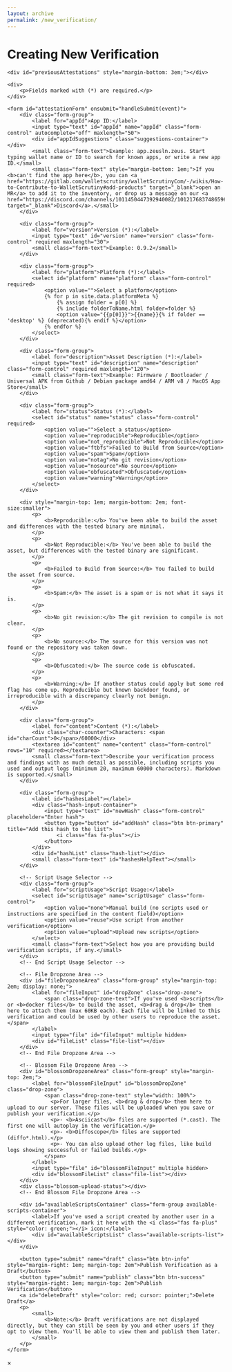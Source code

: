```yaml
---
layout: archive
permalink: /new_verification/
---
```


<link rel="stylesheet" href="{{ base_path }}/assets/css/verifications.css">

<script type="text/javascript" src="{{'/dist/verifications.bundle.min.js' | relative_url }}"></script>

<style>
    .hash-input-container {
        display: flex;
        gap: 10px;
        margin-bottom: 10px;
    }
    .hash-list {
        display: flex;
        flex-direction: column;
        gap: 5px;
    }
    .hash-list:not(:empty) {
        border: 1px solid #ddd;
        border-radius: 4px;
        padding: 8px;
        margin-top: 5px;
    }
    .hash-item {
        display: flex;
        align-items: center;
        gap: 10px;
        padding: 5px;
        border-radius: 4px;
    }
    .hash-item span {
        flex: 1;
        word-break: break-all;
    }
    .remove-hash {
        color: red;
        cursor: pointer;
        border: none;
        background: none;
        padding: 0 5px;
    }
    .drop-zone {
        background-color: #f8f9fa; /* Light background color */
        border: 2px dashed #ccc;
        border-radius: 4px;
        padding: 10px;
        text-align: center;
        cursor: pointer;
        color: #666;
        line-height: 22px !important;
    }
    .drop-zone.dragover {
        background-color: #e9ecef;
        border-color: #aaa;
    }
    .drop-zone-text {
        display: block;
        color: black;
    }
    .file-list {
        margin-top: 10px;
        display: flex;
        flex-direction: column;
        gap: 8px;
    }
    .file-item {
        display: flex;
        align-items: center;
        gap: 15px;
        padding: 10px;
        border-radius: 4px;
        background-color: var(--neutral-5);
        border: 1px solid #e9ecef;
        transition: background-color 0.2s ease-in-out, box-shadow 0.2s ease-in-out;
    }
    .file-item:hover {
        background-color: #cfcfcf;
        box-shadow: 0 2px 4px rgba(0,0,0,0.05);
    }
    .file-item span {
        flex: 1;
        word-break: break-word;
        font-size: 0.95em;
        color: var(--neutral-0);
    }
    .remove-file {
        color: red;
        cursor: pointer;
        border: none;
        background: none;
        padding: 5px 8px;
        font-size: 2.1em;
        border-radius: 50%;
        transition: background-color 0.2s ease, color 0.2s ease;
        line-height: 1;
        display: flex;
        align-items: center;
        justify-content: center;
        width: 30px;
        height: 30px;
    }
    .remove-file:hover {
        background-color: rgba(255, 0, 0, 0.1);
    }

    /* Styles for attachment scripts */
    .available-scripts-container {
        margin-top: 50px;
        margin-bottom: 50px;
        border: 1px solid #ced4da;
        border-radius: 5px;
        padding: 13px;
        background-color: var(--neutral-6);
        display: none;
    }
    .available-scripts-list {
        display: flex;
        flex-direction: column;
        gap: 8px;
        max-height: 200px;
        overflow-y: auto;
        border-top: 1px solid #e9ecef;
    }
    .script-item {
        display: flex;
        align-items: center;
        gap: 15px;
        padding: 10px;
        border-radius: 4px;
        background-color: var(--neutral-5);
        border: 1px solid #e9ecef;
        transition: background-color 0.2s ease-in-out, box-shadow 0.2s ease-in-out;
    }
    .script-item:hover {
        background-color: #cfcfcf;
        box-shadow: 0 2px 4px rgba(0,0,0,0.05);
    }
    .script-item span {
        flex: 1;
        word-break: break-word;
        font-size: 0.95em; /* Slightly smaller font */
        color: var(--neutral-0);
    }
    .add-script {
        color: green;
        cursor: pointer;
        border: none;
        background: none;
        padding: 5px 8px;
        font-size: 1.3em;
        border-radius: 50%;
        transition: background-color 0.2s ease, color 0.2s ease;
        line-height: 1;
        display: flex;
        align-items: center;
        justify-content: center;
        width: 30px;
        height: 30px;
    }
    .add-script:hover {
        background-color: rgba(0, 128, 0, 0.1);
    }
    .add-script[style*="color: red"]:hover {
        background-color: rgba(255, 0, 0, 0.1);
    }
</style>

<h1 id="pageTitle" class="page__title">Creating New Verification</h1>

<div class="form-container">
    <div class="info-message"></div>

    <div id="previousAttestations" style="margin-bottom: 3em;"></div>

    <div>
        <p>Fields marked with (*) are required.</p>
    </div>

    <form id="attestationForm" onsubmit="handleSubmit(event)">
        <div class="form-group">
            <label for="appId">App ID:</label>
            <input type="text" id="appId" name="appId" class="form-control" autocomplete="off" maxlength="50">
            <div id="appIdSuggestions" class="suggestions-container"></div>
            <small class="form-text">Example: app.zeusln.zeus. Start typing wallet name or ID to search for known apps, or write a new app ID.</small>
            <small class="form-text" style="margin-bottom: 1em;">If you <b>can't find the app here</b>, you can <a href="https://gitlab.com/walletscrutiny/walletScrutinyCom/-/wikis/How-to-Contribute-to-WalletScrutiny#add-products" target="_blank">open an MR</a> to add it to the inventory, or drop us a message on our <a href="https://discord.com/channels/1011450447392940082/1012176837486596106" target="_blank">Discord</a>.</small>
        </div>

        <div class="form-group">
            <label for="version">Version (*):</label>
            <input type="text" id="version" name="version" class="form-control" required maxlength="30">
            <small class="form-text">Example: 0.9.2</small>
        </div>

        <div class="form-group">
            <label for="platform">Platform (*):</label>
            <select id="platform" name="platform" class="form-control" required>
                <option value="">Select a platform</option>
                {% for p in site.data.platformMeta %}
                    {% assign folder = p[0] %}
                    {% include folderToName.html folder=folder %}
                    <option value="{{p[0]}}">{{name}}{% if folder == 'desktop' %} (deprecated){% endif %}</option>
                {% endfor %}
            </select>
        </div>

        <div class="form-group">
            <label for="description">Asset Description (*):</label>
            <input type="text" id="description" name="description" class="form-control" required maxlength="120">
            <small class="form-text">Example: Firmware / Bootloader / Universal APK from Github / Debian package amd64 / ARM v8 / MacOS App Store</small>
        </div>

        <div class="form-group">
            <label for="status">Status (*):</label>
            <select id="status" name="status" class="form-control" required>
                <option value="">Select a status</option>
                <option value="reproducible">Reproducible</option>
                <option value="not_reproducible">Not Reproducible</option>
                <option value="ftbfs">Failed to Build from Source</option>
                <option value="spam">Spam</option>
                <option value="notag">No git revision</option>
                <option value="nosource">No source</option>
                <option value="obfuscated">Obfuscated</option>
                <option value="warning">Warning</option>
            </select>
        </div>

        <div style="margin-top: 1em; margin-bottom: 2em; font-size:smaller">
            <p>
                <b>Reproducible:</b> You've been able to build the asset and differences with the tested binary are minimal.
            </p>
            <p>
                <b>Not Reproducible:</b> You've been able to build the asset, but differences with the tested binary are significant.
            </p>
            <p>
                <b>Failed to Build from Source:</b> You failed to build the asset from source.
            </p>
            <p>
                <b>Spam:</b> The asset is a spam or is not what it says it is.
            </p>
            <p>
                <b>No git revision:</b> The git revision to compile is not clear.
            </p>
            <p>
                <b>No source:</b> The source for this version was not found or the repository was taken down.
            </p>
            <p>
                <b>Obfuscated:</b> The source code is obfuscated.
            </p>
            <p>
                <b>Warning:</b> If another status could apply but some red flag has come up. Reproducible but known backdoor found, or irreproducible with a discrepancy clearly not benign.
            </p>
        </div>

        <div class="form-group">
            <label for="content">Content (*):</label>
            <div class="char-counter">Characters: <span id="charCount">0</span>/60000</div>
            <textarea id="content" name="content" class="form-control" rows="10" required></textarea>
            <small class="form-text">Describe your verification process and findings with as much detail as possible, including scripts you used and output logs (minimum 20, maximum 60000 characters). Markdown is supported.</small>
        </div>

        <div class="form-group">
            <label id="hashesLabel"></label>
            <div class="hash-input-container">
                <input type="text" id="newHash" class="form-control" placeholder="Enter hash">
                <button type="button" id="addHash" class="btn btn-primary" title="Add this hash to the list">
                    <i class="fas fa-plus"></i>
                </button>
            </div>
            <div id="hashList" class="hash-list"></div>
            <small class="form-text" id="hashesHelpText"></small>
        </div>

        <!-- Script Usage Selector -->
        <div class="form-group">
            <label for="scriptUsage">Script Usage:</label>
            <select id="scriptUsage" name="scriptUsage" class="form-control">
                <option value="none">Manual build (no scripts used or instructions are specified in the content field)</option>
                <option value="reuse">Use script from another verification</option>
                <option value="upload">Upload new scripts</option>
            </select>
            <small class="form-text">Select how you are providing build verification scripts, if any.</small>
        </div>
        <!-- End Script Usage Selector -->

        <!-- File Dropzone Area -->
        <div id="fileDropzoneArea" class="form-group" style="margin-top: 2em; display: none;">
            <label for="fileInput" id="dropZone" class="drop-zone">
                <span class="drop-zone-text">If you've used <b>scripts</b> or <b>docker files</b> to build the asset, <b>drag & drop</b> them here to attach them (max 60KB each). Each file will be linked to this verification and could be used by other users to reproduce the asset.</span>
            </label>
            <input type="file" id="fileInput" multiple hidden>
            <div id="fileList" class="file-list"></div>
        </div>
        <!-- End File Dropzone Area -->

        <!-- Blossom File Dropzone Area -->
        <div id="blossomDropzoneArea" class="form-group" style="margin-top: 2em;">
            <label for="blossomFileInput" id="blossomDropZone" class="drop-zone">
                <span class="drop-zone-text" style="width: 100%">
                  <p>For larger files, <b>drag & drop</b> them here to upload to our server. These files will be uploaded when you save or publish your verification.</p>
                  <p>- <b>Asciicast</b> files are supported (*.cast). The first one will autoplay in the verification.</p>
                  <p>- <b>Diffoscope</b> files are supported (diffo*.html).</p>
                  <p>- You can also upload other log files, like build logs showing successful or failed builds.</p>
                </span>
            </label>
            <input type="file" id="blossomFileInput" multiple hidden>
            <div id="blossomFileList" class="file-list"></div>
        </div>
        <div class="blossom-upload-status"></div>
        <!-- End Blossom File Dropzone Area -->

        <div id="availableScriptsContainer" class="form-group available-scripts-container">
            <label>If you've used a script created by another user in a different verification, mark it here with the <i class="fas fa-plus" style="color: green;"></i> icon:</label>
            <div id="availableScriptsList" class="available-scripts-list"></div>
        </div>

        <button type="submit" name="draft" class="btn btn-info" style="margin-right: 1em; margin-top: 2em">Publish Verification as a Draft</button>
        <button type="submit" name="publish" class="btn btn-success" style="margin-right: 1em; margin-top: 2em">Publish Verification</button>
        <a id="deleteDraft" style="color: red; cursor: pointer;">Delete Draft</a>
        <p>
            <small>
                <b>Note:</b> Draft verifications are not displayed directly, but they can still be seen by you and other users if they opt to view them. You'll be able to view them and publish them later.
            </small>
        </p>
    </form>
</div>

<div id="verificationModal">
    <span id="closeModal">&times;</span>
    <div id="verificationContent"></div>
</div>

<script>
  let otherHashes = [];
  let newHashInputField;
  let uploadedFiles = []; // Store File objects
  let reusedFileIds = [];
  let outputFiles = []; // Store files for Blossom upload

  function addHash(hash) {
    if (!hash) return;
    if (otherHashes.includes(hash)) {
      showToast('This hash is already in the list', 'error');
      return;
    }

    const hashItem = document.createElement('div');
    hashItem.className = 'hash-item';
    hashItem.innerHTML = `
    <span>${hash}</span>
    <button type="button" class="remove-hash" title="Remove this hash from the list">
      <i class="fas fa-minus"></i>
    </button>
  `;

    hashItem.querySelector('.remove-hash').addEventListener('click', () => {
      otherHashes = otherHashes.filter(h => h !== hash);
      hashItem.remove();
    });

    document.getElementById('hashList').appendChild(hashItem);
    otherHashes.push(hash);
    if (newHashInputField) {
      newHashInputField.value = '';
    }
  }

  function validateForm() {
    const content = document.getElementById('content').value.trim();

    if (content.length < 20) {
      showToast('Content must be at least 20 characters long', 'error');
      return false;
    }
    if (content.length > 60000) {
      showToast('Content cannot exceed 60000 characters', 'error');
      return false;
    }

    for (const file of uploadedFiles) {
      if (file.size > 60000) {
        showToast(`File "${file.name}" is too large (max 60KB)`, 'error');
        return false;
      }
    }
    return true;
  }

  // --- New File Handling Functions ---
  function displayFiles() {
    const fileListElement = document.getElementById('fileList');
    fileListElement.innerHTML = ''; // Clear existing list

    uploadedFiles.forEach((file, index) => {
      const fileItem = document.createElement('div');
      fileItem.className = 'file-item';
      fileItem.innerHTML = `
      <span>${file.name} (${(file.size / 1024).toFixed(1)} KB)</span>
      <button type="button" class="remove-file" title="Remove this file" data-index="${index}">×</button>
    `;
      fileItem.querySelector('.remove-file').addEventListener('click', (e) => {
        const indexToRemove = parseInt(e.target.getAttribute('data-index'));
        uploadedFiles.splice(indexToRemove, 1);
        displayFiles(); // Update the list
      });
      fileListElement.appendChild(fileItem);
    });
  }

  function handleFiles(files) {
    const newFiles = Array.from(files);
    let errors = [];
    newFiles.forEach(file => {
      if (file.size > 60000) {
        errors.push(`File "${file.name}" exceeds the 60KB limit.`);
      } else {
        // Avoid duplicates based on name and size (simple check)
        if (!uploadedFiles.some(f => f.name === file.name && f.size === file.size)) {
          uploadedFiles.push(file);
        } else {
          errors.push(`File "${file.name}" is already added.`);
        }
      }
    });
    if (errors.length > 0) {
      showToast(errors.join('<br>'), 'error', errors.length * 2000); // Show errors longer
    }
    displayFiles();
  }

  function setupDropZone() {
    const dropZone = document.getElementById('dropZone');
    const fileInput = document.getElementById('fileInput');

    fileInput.addEventListener('change', (e) => {
      handleFiles(e.target.files);
      fileInput.value = ''; // Reset input to allow selecting the same file again
    });

    dropZone.addEventListener('dragover', (e) => {
      e.preventDefault();
      dropZone.classList.add('dragover');
    });

    dropZone.addEventListener('dragleave', () => {
      dropZone.classList.remove('dragover');
    });

    dropZone.addEventListener('drop', (e) => {
      e.preventDefault();
      dropZone.classList.remove('dragover');
      handleFiles(e.dataTransfer.files);
    });
  }
  // --- End File Handling Functions ---

  // --- Output File Handling Functions ---
  function displayOutputFiles() {
    const fileListElement = document.getElementById('blossomFileList');
    fileListElement.innerHTML = ''; // Clear existing list

    outputFiles.forEach((file, index) => {
      const fileItem = document.createElement('div');
      fileItem.className = 'file-item';
      fileItem.innerHTML = `
      <span>${file.name} ${!isNaN(file.size) ? `(${(file.size / 1024 / 1024).toFixed(2)} MB)` : ''}</span>
      <button type="button" class="remove-file" title="Remove this file" data-index="${index}">×</button>`;

      fileItem.querySelector('.remove-file').addEventListener('click', (e) => {
        const indexToRemove = parseInt(e.target.getAttribute('data-index'));
        outputFiles.splice(indexToRemove, 1);
        displayOutputFiles(); // Update the list
      });
      fileListElement.appendChild(fileItem);
    });
  }

  async function handleOutputFiles(files) {
    const newFiles = Array.from(files);
    let errors = [];
    
    for (const file of newFiles) {
      // Avoid duplicates based on name and size
      if (!outputFiles.some(f => f.name === file.name && f.size === file.size)) {
        try {
          const hash = await calculateFileHash(file);
          outputFiles.push({
            data: file,
            name: file.name,
            size: file.size,
            hash: hash
          });
        } catch (error) {
          console.error("Error calculating hash for file:", file.name, error);
          errors.push(`Could not calculate hash for "${file.name}": ${error.message}`);
        }
      } else {
        errors.push(`File "${file.name}" is already added.`);
      }
    }
    
    if (errors.length > 0) {
      showToast(errors.join('<br>'), 'error', 6000 + (errors.length * 2000));
    }
    displayOutputFiles();
  }

  function setupBlossomDropZone() {
    const dropZone = document.getElementById('blossomDropZone');
    const fileInput = document.getElementById('blossomFileInput');

    fileInput.addEventListener('change', async (e) => {
      await handleOutputFiles(e.target.files);
      fileInput.value = ''; // Reset input to allow selecting the same file again
    });

    dropZone.addEventListener('dragover', (e) => {
      e.preventDefault();
      dropZone.classList.add('dragover');
    });

    dropZone.addEventListener('dragleave', () => {
      dropZone.classList.remove('dragover');
    });

    dropZone.addEventListener('drop', async (e) => {
      e.preventDefault();
      dropZone.classList.remove('dragover');
      await handleOutputFiles(e.dataTransfer.files);
    });
  }
  // --- End Output File Handling Functions ---

  async function loadUrlParamsAndGetAssetInfo() {
    const showError = (message) => {
      document.querySelector('.form-container').style.display = 'none';

      const errorDiv = document.createElement('div');
      errorDiv.className = 'error-message';
      errorDiv.innerHTML = `
      <p>${message}</p>
      <p><a href="/assets/" class="btn btn-info">Return to assets page</a></p>
    `;

      document.querySelector('.form-container').insertAdjacentElement('beforebegin', errorDiv);
    };

    if (!await userHasBrowserExtension()) {
      showError('A Nostr browser extension is required to create verifications.');
      return;
    }

    const urlParams = new URLSearchParams(window.location.search);
    const draftVerificationEventId = urlParams.get('draftVerificationEventId');
    const action = urlParams.get('action');

    if (draftVerificationEventId && action) {
      const draftButton = document.querySelector('button[name="draft"]');
      if (draftButton) {
        draftButton.textContent = 'Save Draft Verification';
      }

      document.getElementById('pageTitle').textContent = 'Editing Draft Verification';
      document.title = 'Editing Draft Verification | Wallet Scrutiny';

      const draftVerificationEvent = await getDraftVerificationEvent(draftVerificationEventId);
      if (draftVerificationEvent) {
        const fileEventIds = getFileAttachmentIDsForVerificationEvent(draftVerificationEvent);
        const attachments = await getFileAttachmentEvents(fileEventIds);

        attachments.forEach(attachment => {
          const name = attachment.tags.find(tag => tag[0] === 'filename')?.[1] || '';
          const size = attachment.tags.find(tag => tag[0] === 'size')?.[1] || '';
          const attachmentContent = atob(attachment.content);
          const attachmentContentType = attachment.tags.find(tag => tag[0] === 'content-type')?.[1] || 'application/octet-stream';

          uploadedFiles.push({
            name: name,
            size: size,
            type: attachmentContentType,
            data: attachmentContent
          });
        });
        displayFiles();

        const verificationOutputFiles = draftVerificationEvent.tags.filter(tag => tag[0] === 'output-file');
        verificationOutputFiles.forEach(outputFile => {
          outputFiles.push({
            name: outputFile[1],
            hash: outputFile[2]
          });
        });
        displayOutputFiles();

        // If files were loaded from the draft, set the script usage selector to 'upload'
        if (uploadedFiles.length > 0) {
          document.getElementById('scriptUsage').value = 'upload';
          handleScriptSectionVisibility();
        }

        const eventContent = JSON.parse(draftVerificationEvent.content);

        document.getElementById('appId').value = draftVerificationEvent.tags.find(tag => tag[0] === 'i')?.[1] || '';
        document.getElementById('version').value = draftVerificationEvent.tags.find(tag => tag[0] === 'version')?.[1] || '';
        document.getElementById('platform').value = draftVerificationEvent.tags.find(tag => tag[0] === 'platform')?.[1] || '';
        document.getElementById('description').value = eventContent.description || '';
        document.getElementById('status').value = draftVerificationEvent.tags.find(tag => tag[0] === 'status')?.[1] || '';
        document.getElementById('content').value = eventContent.content || '';

        const hashes = draftVerificationEvent.tags?.filter(tag => tag[0] === 'x').map(tag => tag[1]) || [];
        hashes.forEach(hash => addHash(hash));
      } else {
        showToast('Draft verification not found', 'error');
      }
    } else {
      const deleteDraftBtn = document.getElementById('deleteDraft');
      if (deleteDraftBtn) {
        deleteDraftBtn.style.display = 'none';
      }
    }

    if (window.wallets && window.wallets.length > 0) {
      setupAppIdAutocomplete();
    }

    const fields = ['version', 'appId', 'platform'];
    fields.forEach(field => {
      const value = DOMPurify.sanitize(urlParams.get(field), purifyConfig);
      if (value) {
        document.getElementById(field).value = value;
      }
    });

    const sha256 = DOMPurify.sanitize(urlParams.get('sha256'), purifyConfig);

    // Update the hashes label based on whether sha256 is present
    const hashesLabel = document.getElementById('hashesLabel');
    const hashesHelpText = document.getElementById('hashesHelpText');
    if (sha256) {
      hashesLabel.textContent = 'Additional related hashes:';
      hashesHelpText.textContent = 'If you find other related binaries (e.g., APKs within an AAB) that are also reproducible, you can add the hashes of those additional binaries to your verification.';
    } else {
      hashesLabel.textContent = 'Asset hashes*:';
      hashesHelpText.textContent = 'Add the SHA-256 hash(es) of the asset(s) you are verifying. Each hash must be 64 hexadecimal characters.';
    }

    let message = '';

    if (sha256) {
      // Show asset information and previous verifications
      const result = await renderAssetsTable({
        htmlElementId:'previousAttestations',
        sha256: sha256,
        hideConfig: {buttons: true}
      });

      if (!result.hasVerifications) {
        document.getElementById('previousAttestations').style.display = 'none';
      }

      if (result.hasVerifications) {
        message = '<p>You are about to create a verification for a specific asset. Below you can find the asset information and other verifications that were made. Feel free to review them before creating your own.</p>';
      } else {
        message = '<p>Below you can find the asset information. Since there are no previous verifications, you will be the first one to provide feedback about this asset.</p>';
      }
    }

    message += '<p>To create the verification, fill all the fields, describing your verification process and findings with as much detail as possible.</p>';
    const infoMessage = document.querySelector('.info-message');
    infoMessage.innerHTML = message;

    // Initial call to load scripts if appId is pre-filled
    const initialAppId = document.getElementById('appId').value.trim();
    if (initialAppId) {
      await loadAndDisplayAvailableScripts(initialAppId);
    }
  }

  async function loadAndDisplayAvailableScripts(appId) {
    const availableScriptsContainer = document.getElementById('availableScriptsContainer');
    const availableScriptsList = document.getElementById('availableScriptsList');
    const scriptUsageSelector = document.getElementById('scriptUsage');

    availableScriptsContainer.style.display = 'none'; // Hide by default
    availableScriptsList.innerHTML = '';

    if (appId) {
      try {
        const attachments = await getAllAttachmentsForAppId(appId);

        if (attachments.length > 0 && scriptUsageSelector.value === 'reuse') {
          availableScriptsContainer.style.display = 'block';
          attachments.forEach(attachment => {
            const name = attachment.tags.find(tag => tag[0] === 'filename')?.[1] || 'Unnamed Script';
            const size = attachment.tags.find(tag => tag[0] === 'size')?.[1];
            const sizeText = size ? `(${(size / 1024).toFixed(1)} KB)` : '';
            const attachmentContent = atob(attachment.content);
            const attachmentContentType = attachment.tags.find(tag => tag[0] === 'content-type')?.[1] || 'application/octet-stream';

            const parentVerificationEvent = attachment.parentVerificationEvent;
            const version = parentVerificationEvent.tags.find(tag => tag[0] === 'version')?.[1];
            const status = parentVerificationEvent.tags.find(tag => tag[0] === 'status')?.[1];

            const app = window.wallets.find(it => it.appId === appId) ?? null;
            const appTitle = app?.title ?? appId;

            const scriptItem = document.createElement('div');
            scriptItem.className = 'script-item';
            scriptItem.innerHTML = `
            <span>${name} ${sizeText} ${version ? ` - (used in verification for ${appTitle} v${version} ${status ? ` - ${status}` : ''})` : ''}</span>
            <button type="button" class="add-script" title="Mark this script as used in this verification">
              <i class="fas fa-plus"></i>
            </button>`;

            const addScriptButton = scriptItem.querySelector('.add-script');
            const icon = addScriptButton.querySelector('i');
            const attachmentId = attachment.id; // Store attachment id

            // Check if already added on load
            if (reusedFileIds.includes(attachmentId)) {
              icon.classList.remove('fa-plus');
              icon.classList.add('fa-minus');
              addScriptButton.title = "Remove this script from the verification";
              addScriptButton.style.color = 'red';
            }

            addScriptButton.addEventListener('click', () => {
              const isAdding = icon.classList.contains('fa-plus');
              const fileSize = size ? parseInt(size) : new Blob([attachmentContent]).size;

              if (isAdding) {
                // Prevent adding if the same file (based on name/size/type/content) is already uploaded
                if (uploadedFiles.some(f => f.name === name && f.size === fileSize && f.type === attachmentContentType && f.data === attachmentContent)) {
                  showToast(`Script "${name}" is already uploaded. Cannot reuse and upload the same script.`, 'warning');
                  return;
                }

                if (reusedFileIds.includes(attachmentId)) {
                  showToast(`Script "${name}" is already marked for reuse.`, 'warning');
                  return;
                }

                reusedFileIds.push(attachmentId);
                icon.classList.remove('fa-plus');
                icon.classList.add('fa-minus');
                addScriptButton.title = "Remove this script from the verification";
                addScriptButton.style.color = 'red'; // Change color to red
                showToast(`Script "${name}" added to the verification.`, 'success');
              } else {
                // Remove the ID from the reused list
                reusedFileIds = reusedFileIds.filter(id => id !== attachmentId);
                icon.classList.remove('fa-minus');
                icon.classList.add('fa-plus');
                addScriptButton.title = "Mark this script as used in this verification";
                addScriptButton.style.color = 'green'; // Change color back to green
                showToast(`Script "${name}" removed from the verification.`, 'info');
              }
            });

            availableScriptsList.appendChild(scriptItem);
          });
        }
      } catch (error) {
        console.error('Error fetching attachments for appId', appId, ':', error);
        showToast('Error fetching available scripts.', 'error');
      }
    }
  }

  async function handleSubmit(event) {
    event.preventDefault();

    if (!validateForm()) {
      return;
    }

    const submitter = event.submitter;
    const isDraft = submitter.name === 'draft';

    showToast(isDraft ? 'Publishing draft...' : 'Publishing verification...', 'info', 3000);

    document.getElementById('loadingSpinner').style.display = 'block';

    // Process files *before* calling createVerification
    let uploadedFileData = [];
    try {
      for (const file of uploadedFiles) {
        let base64Data = '';
        if (file.data) {
          // File from draft, data is already available as a string
          base64Data = btoa(file.data);
        } else if (file instanceof File) {
          // Standard File object, read its content asynchronously
          const buffer = await file.arrayBuffer();
          // Convert ArrayBuffer to binary string for btoa
          const bytes = new Uint8Array(buffer);
          let binaryString = '';
          for (let i = 0; i < bytes.byteLength; i++) {
            binaryString += String.fromCharCode(bytes[i]);
          }
          base64Data = btoa(binaryString);
        }

        uploadedFileData.push({
          name: file.name,
          type: file.type || 'application/octet-stream', // Default MIME type
          size: file.size,
          base64Data: base64Data
        });
      }
    } catch (error) {
      document.getElementById('loadingSpinner').style.display = 'none';
      showToast(`Error processing files: ${error.message}`, 'error');
      return; // Stop submission if file processing fails
    }

    if (outputFiles.length > 0) {
      try {
        showToast('Uploading files to Blossom server, please wait...', 'info', 5000);
        for (const file of outputFiles) {
          await uploadToBlossom(file.data, file.hash);
        }
      } catch (error) {
        document.getElementById('loadingSpinner').style.display = 'none';
        showToast(`Error uploading files to Blossom: ${error.message}`, 'error');
        return;
      }
    }

    const sha256 = DOMPurify.sanitize(new URLSearchParams(window.location.search).get('sha256'), purifyConfig);
    const assetEventId = DOMPurify.sanitize(new URLSearchParams(window.location.search).get('assetEventId'), purifyConfig);
    const draftVerificationEventId = DOMPurify.sanitize(new URLSearchParams(window.location.search).get('draftVerificationEventId'), purifyConfig);

    // Combine sha256 and otherHashes into a single parameter
    let hashes = sha256 ? [sha256] : [];
    if (otherHashes.length > 0) {
      hashes = hashes.concat(otherHashes);
    }

    const formData = {
      hashes: hashes,
      description: document.getElementById('description').value.trim(),
      content: document.getElementById('content').value.trim(),
      appId: document.getElementById('appId').value.trim(),
      version: document.getElementById('version').value.trim(),
      status: document.getElementById('status').value,
      platform: document.getElementById('platform').value,
      assetEventId: assetEventId,
      isDraft: isDraft,
      draftVerificationEventId: draftVerificationEventId,
      uploadedFileData: uploadedFileData,
      reusedFileIds: reusedFileIds,
      outputFiles: outputFiles
    };

    try {
      await createVerification(formData);
      document.getElementById('loadingSpinner').style.display = 'none';
      await showToast(isDraft ? 'Draft published successfully!' : 'Verification published successfully!');

      if (!isDraft && hashes.length > 0) {
        window.location.href = '/asset/?sha256=' + hashes[0]; // Redirect using the first hash
      } else if (!isDraft) {
        window.location.href = '/assets/'; // Fallback redirect if no hash
      }
      // No redirect for drafts, user stays on page
    } catch (error) {
      document.getElementById('loadingSpinner').style.display = 'none';
      showToast(error.message, 'error');
    }
  }

  function updateCharCount() {
    const content = document.getElementById('content').value;
    const charCount = document.getElementById('charCount');
    charCount.textContent = content.length;

    const charCounter = document.querySelector('.char-counter');
    if (content.length > 60000) {
      charCounter.style.color = 'red';
      charCounter.style.fontWeight = 'bold';
      charCounter.style.fontSize = '1.2em';
    } else {
      charCounter.style.color = '#666';
      charCounter.style.fontWeight = 'normal';
      charCounter.style.fontSize = '1em';
    }
  }

  function handleScriptSectionVisibility() {
    const selection = document.getElementById('scriptUsage').value;
    const dropzoneArea = document.getElementById('fileDropzoneArea');
    const availableScriptsArea = document.getElementById('availableScriptsContainer');
    const appId = document.getElementById('appId').value.trim(); // Get current appId

    dropzoneArea.style.display = 'none';
    availableScriptsArea.style.display = 'none';

    if (selection === 'upload') {
      dropzoneArea.style.display = 'block';
    } else if (selection === 'reuse') {
      loadAndDisplayAvailableScripts(appId);
    }
  }

  document.addEventListener('DOMContentLoaded', async function() {
    await loadUrlParamsAndGetAssetInfo();
    updateCharCount(); // Initial count
    setupDropZone();
    setupBlossomDropZone();

    // Script Usage Selector Logic
    const scriptUsageSelector = document.getElementById('scriptUsage');
    scriptUsageSelector.addEventListener('change', handleScriptSectionVisibility);
    handleScriptSectionVisibility();

    document.getElementById('content').addEventListener('input', updateCharCount);

    // Hash management
    newHashInputField = document.getElementById('newHash');
    const addHashBtn = document.getElementById('addHash');

    const deleteDraftBtn = document.getElementById('deleteDraft');
    deleteDraftBtn.addEventListener('click', async function() {
      const urlParams = new URLSearchParams(window.location.search);
      const draftVerificationEventId = urlParams.get('draftVerificationEventId');
      await deleteDraftVerification(draftVerificationEventId, '/assets/');
    });

    // Add event listener for appId input
    const appIdInput = document.getElementById('appId');
    appIdInput.addEventListener('input', async (event) => {
      const appId = event.target.value.trim();
      if (scriptUsageSelector.value === 'reuse') {
        await loadAndDisplayAvailableScripts(appId);
      }
    });

    addHashBtn.addEventListener('click', () => {
      const hash = newHashInputField.value.trim();
      if (!hash) {
        showToast('Please enter a hash value', 'error');
        return;
      }
      if (!/^[a-fA-F0-9]{64}$/.test(hash)) {
        showToast('Invalid hash format. Must be 64 hexadecimal characters', 'error');
        return;
      }
      addHash(hash);
    });

    newHashInputField.addEventListener('keypress', (e) => {
      if (e.key === 'Enter') {
        e.preventDefault();
        addHashBtn.click();
      }
    });
  });
</script>